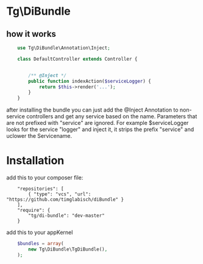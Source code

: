 # Tg\DiBundle

## how it works
```php
    use Tg\DiBundle\Annotation\Inject;

    class DefaultController extends Controller {


        /** @Inject */
        public function indexAction($serviceLogger) {
            return $this->render('...');
        }
    }
```

after installing the bundle you can just add the @Inject Annotation to non-service controllers and get any service based on the name.
Parameters that are not prefixed with "service" are ignored.
For example $serviceLogger looks for the service "logger" and inject it, it strips the prefix "service" and uclower the Servicename.


# Installation

add this to your composer file:

```
    "repositories": [
        { "type": "vcs", "url": "https://github.com/timglabisch/diBundle" }
    ],
    "require": {
        "tg/di-bundle": "dev-master"
    }
```

add this to your appKernel

```php
    $bundles = array(
        new Tg\DiBundle\TgDiBundle(),
    );
```